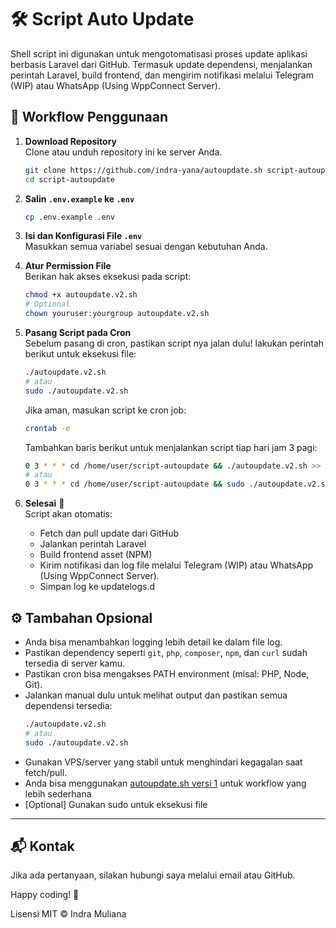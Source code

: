 # 🛠️ Script Auto Update 

Shell script ini digunakan untuk mengotomatisasi proses update aplikasi berbasis Laravel dari GitHub. Termasuk update dependensi, menjalankan perintah Laravel, build frontend, dan mengirim notifikasi melalui Telegram (WIP) atau WhatsApp (Using WppConnect Server).

## 🚀 Workflow Penggunaan

1. **Download Repository**  
   Clone atau unduh repository ini ke server Anda.

   ```bash
   git clone https://github.com/indra-yana/autoupdate.sh script-autoupdate
   cd script-autoupdate
   ```

2. **Salin `.env.example` ke `.env`**  
   ```bash
   cp .env.example .env
   ```

3. **Isi dan Konfigurasi File `.env`**  
   Masukkan semua variabel sesuai dengan kebutuhan Anda.

4. **Atur Permission File**  
   Berikan hak akses eksekusi pada script:

   ```bash
   chmod +x autoupdate.v2.sh
   # Optional
   chown youruser:yourgroup autoupdate.v2.sh
   ```

5. **Pasang Script pada Cron**  
   Sebelum pasang di cron, pastikan script nya jalan dulu! lakukan perintah berikut untuk eksekusi file:

   ```bash
   ./autoupdate.v2.sh 
   # atau 
   sudo ./autoupdate.v2.sh
   ```

   Jika aman, masukan script ke cron job:

   ```bash
   crontab -e
   ```

   Tambahkan baris berikut untuk menjalankan script tiap hari jam 3 pagi:

   ```bash
   0 3 * * * cd /home/user/script-autoupdate && ./autoupdate.v2.sh >> /dev/null 2>&1 
   # atau
   0 3 * * * cd /home/user/script-autoupdate && sudo ./autoupdate.v2.sh >> /dev/null 2>&1
   ```

6. **Selesai** 🎉  
   Script akan otomatis:

   - Fetch dan pull update dari GitHub
   - Jalankan perintah Laravel
   - Build frontend asset (NPM)
   - Kirim notifikasi dan log file melalui Telegram (WIP) atau WhatsApp (Using WppConnect Server).
   - Simpan log ke updatelogs.d

## ⚙️ Tambahan Opsional

- Anda bisa menambahkan logging lebih detail ke dalam file log.
- Pastikan dependency seperti `git`, `php`, `composer`, `npm`, dan `curl` sudah tersedia di server kamu.
- Pastikan cron bisa mengakses PATH environment (misal: PHP, Node, Git).
- Jalankan manual dulu untuk melihat output dan pastikan semua dependensi tersedia:
   ```bash
   ./autoupdate.v2.sh 
   # atau 
   sudo ./autoupdate.v2.sh
   ```
- Gunakan VPS/server yang stabil untuk menghindari kegagalan saat fetch/pull.
- Anda bisa menggunakan [autoupdate.sh versi 1](https://github.com/indra-yana/autoupdate.sh/blob/master/autoupdate.sh) untuk workflow yang lebih sederhana
- [Optional] Gunakan sudo untuk eksekusi file

---

## 📬 Kontak

Jika ada pertanyaan, silakan hubungi saya melalui email atau GitHub.

Happy coding! 🎉

Lisensi MIT © Indra Muliana